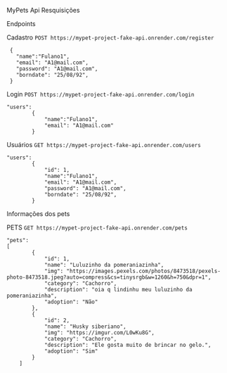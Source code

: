 MyPets Api Resquisições

Endpoints

Cadastro
`POST https://mypet-project-fake-api.onrender.com/register`

```
 {
   "name":"Fulano1",
   "email": "A1@mail.com",
   "password": "A1@mail.com",
   "borndate": "25/08/92",          
 }
```

Login
`POST https://mypet-project-fake-api.onrender.com/login`

```
"users":
        {
            "name":"Fulano1",
            "email": "A1@mail.com"            
        }
```  

Usuários 
`GET https://mypet-project-fake-api.onrender.com/users`

```
"users": 
        {
            "id": 1,
            "name":"Fulano1",
            "email": "A1@mail.com",
            "password": "A1@mail.com",
            "borndate": "25/08/92",
        }
 ```      

Informações dos pets

PETS
`GET https://mypet-project-fake-api.onrender.com/pets`

```
"pets": 
[
        {
            "id": 1,
            "name": "Luluzinho da pomeraniazinha",
            "img": "https://images.pexels.com/photos/8473518/pexels-photo-8473518.jpeg?auto=compress&cs=tinysrgb&w=1260&h=750&dpr=1",
            "category": "Cachorro",
            "description": "oia q lindinhu meu luluzinho da pomeraniazinha",
            "adoption": "Não"
        },
        {
            "id": 2,
            "name": "Husky siberiano",
            "img": "https://imgur.com/L0wKu8G",
            "category": "Cachorro",
            "description": "Ele gosta muito de brincar no gelo.",
            "adoption": "Sim"
        }
    ]
```
